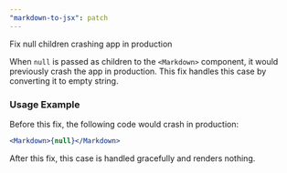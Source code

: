 ```yaml
---
"markdown-to-jsx": patch
---
```


Fix null children crashing app in production

When `null` is passed as children to the `<Markdown>` component, it would previously crash the app in production. This fix handles this case by converting it to empty string.

### Usage Example

Before this fix, the following code would crash in production:

```jsx
<Markdown>{null}</Markdown>
```

After this fix, this case is handled gracefully and renders nothing.
